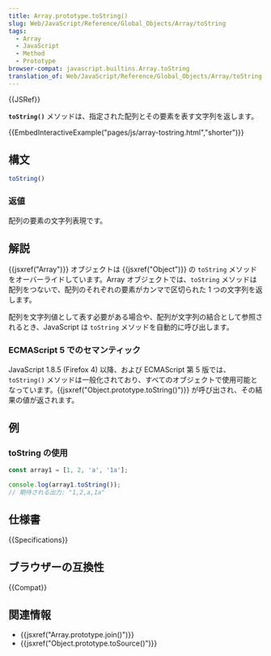 ```yaml
---
title: Array.prototype.toString()
slug: Web/JavaScript/Reference/Global_Objects/Array/toString
tags:
  - Array
  - JavaScript
  - Method
  - Prototype
browser-compat: javascript.builtins.Array.toString
translation_of: Web/JavaScript/Reference/Global_Objects/Array/toString
---
```

{{JSRef}}

**`toString()`** メソッドは、指定された配列とその要素を表す文字列を返します。

{{EmbedInteractiveExample("pages/js/array-tostring.html","shorter")}}

## 構文

```js
toString()
```

### 返値

配列の要素の文字列表現です。

## 解説

{{jsxref("Array")}} オブジェクトは {{jsxref("Object")}} の `toString` メソッドをオーバーライドしています。Array オブジェクトでは、`toString` メソッドは配列をつないで、配列のそれぞれの要素がカンマで区切られた 1 つの文字列を返します。

配列を文字列値として表す必要がある場合や、配列が文字列の結合として参照されるとき、JavaScript は `toString` メソッドを自動的に呼び出します。

### ECMAScript 5 でのセマンティック

JavaScript 1.8.5 (Firefox 4) 以降、および ECMAScript 第 5 版では、`toString()` メソッドは一般化されており、すべてのオブジェクトで使用可能となっています。{{jsxref("Object.prototype.toString()")}} が呼び出され、その結果の値が返されます。

## 例

### toString の使用

```js
const array1 = [1, 2, 'a', '1a'];

console.log(array1.toString());
// 期待される出力: "1,2,a,1a"
```

## 仕様書

{{Specifications}}

## ブラウザーの互換性

{{Compat}}

## 関連情報

- {{jsxref("Array.prototype.join()")}}
- {{jsxref("Object.prototype.toSource()")}}

